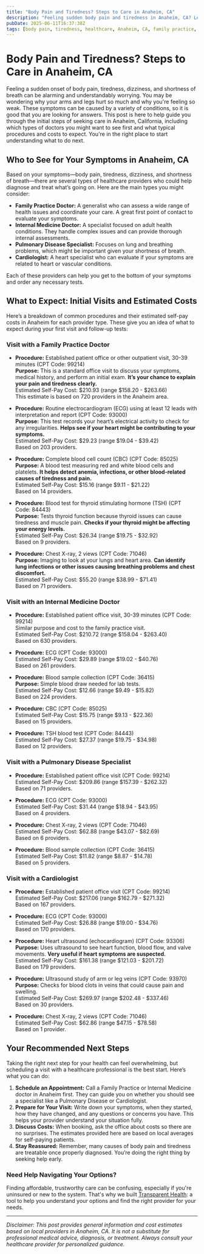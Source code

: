 ```yaml
---
title: "Body Pain and Tiredness? Steps to Care in Anaheim, CA"
description: "Feeling sudden body pain and tiredness in Anaheim, CA? Learn who to see, expected tests, costs, and how to take your next steps safely."
pubDate: 2025-06-11T16:37:38Z
tags: [body pain, tiredness, healthcare, Anaheim, CA, family practice, internal medicine, cardiology, pulmonary disease]
---
```


# Body Pain and Tiredness? Steps to Care in Anaheim, CA

Feeling a sudden onset of body pain, tiredness, dizziness, and shortness of breath can be alarming and understandably worrying. You may be wondering why your arms and legs hurt so much and why you're feeling so weak. These symptoms can be caused by a variety of conditions, so it is good that you are looking for answers. This post is here to help guide you through the initial steps of seeking care in Anaheim, California, including which types of doctors you might want to see first and what typical procedures and costs to expect. You're in the right place to start understanding what to do next.

## Who to See for Your Symptoms in Anaheim, CA

Based on your symptoms—body pain, tiredness, dizziness, and shortness of breath—there are several types of healthcare providers who could help diagnose and treat what’s going on. Here are the main types you might consider:

- **Family Practice Doctor:** A generalist who can assess a wide range of health issues and coordinate your care. A great first point of contact to evaluate your symptoms.
- **Internal Medicine Doctor:** A specialist focused on adult health conditions. They handle complex issues and can provide thorough internal assessments.
- **Pulmonary Disease Specialist:** Focuses on lung and breathing problems, which might be important given your shortness of breath.
- **Cardiologist:** A heart specialist who can evaluate if your symptoms are related to heart or vascular conditions.

Each of these providers can help you get to the bottom of your symptoms and order any necessary tests.

## What to Expect: Initial Visits and Estimated Costs

Here’s a breakdown of common procedures and their estimated self-pay costs in Anaheim for each provider type. These give you an idea of what to expect during your first visit and follow-up tests:

### Visit with a Family Practice Doctor

- **Procedure:** Established patient office or other outpatient visit, 30-39 minutes (CPT Code: 99214)  
  **Purpose:** This is a standard office visit to discuss your symptoms, medical history, and perform an initial exam. **It’s your chance to explain your pain and tiredness clearly.**  
  Estimated Self-Pay Cost: $210.93 (range $158.20 - $263.66)  
  This estimate is based on 720 providers in the Anaheim area.

- **Procedure:** Routine electrocardiogram (ECG) using at least 12 leads with interpretation and report (CPT Code: 93000)  
  **Purpose:** This test records your heart’s electrical activity to check for any irregularities. **Helps see if your heart might be contributing to your symptoms.**  
  Estimated Self-Pay Cost: $29.23 (range $19.04 - $39.42)  
  Based on 203 providers.

- **Procedure:** Complete blood cell count (CBC) (CPT Code: 85025)  
  **Purpose:** A blood test measuring red and white blood cells and platelets. **It helps detect anemia, infections, or other blood-related causes of tiredness and pain.**  
  Estimated Self-Pay Cost: $15.16 (range $9.11 - $21.22)  
  Based on 14 providers.

- **Procedure:** Blood test for thyroid stimulating hormone (TSH) (CPT Code: 84443)  
  **Purpose:** Tests thyroid function because thyroid issues can cause tiredness and muscle pain. **Checks if your thyroid might be affecting your energy levels.**  
  Estimated Self-Pay Cost: $26.34 (range $19.75 - $32.92)  
  Based on 9 providers.

- **Procedure:** Chest X-ray, 2 views (CPT Code: 71046)  
  **Purpose:** Imaging to look at your lungs and heart area. **Can identify lung infections or other issues causing breathing problems and chest discomfort.**  
  Estimated Self-Pay Cost: $55.20 (range $38.99 - $71.41)  
  Based on 71 providers.

### Visit with an Internal Medicine Doctor

- **Procedure:** Established patient office visit, 30-39 minutes (CPT Code: 99214)  
  Similar purpose and cost to the family practice visit.  
  Estimated Self-Pay Cost: $210.72 (range $158.04 - $263.40)  
  Based on 630 providers.

- **Procedure:** ECG (CPT Code: 93000)  
  Estimated Self-Pay Cost: $29.89 (range $19.02 - $40.76)  
  Based on 261 providers.

- **Procedure:** Blood sample collection (CPT Code: 36415)  
  **Purpose:** Simple blood draw needed for lab tests.  
  Estimated Self-Pay Cost: $12.66 (range $9.49 - $15.82)  
  Based on 224 providers.

- **Procedure:** CBC (CPT Code: 85025)  
  Estimated Self-Pay Cost: $15.75 (range $9.13 - $22.36)  
  Based on 15 providers.

- **Procedure:** TSH blood test (CPT Code: 84443)  
  Estimated Self-Pay Cost: $27.37 (range $19.75 - $34.98)  
  Based on 12 providers.

### Visit with a Pulmonary Disease Specialist

- **Procedure:** Established patient office visit (CPT Code: 99214)  
  Estimated Self-Pay Cost: $209.86 (range $157.39 - $262.32)  
  Based on 71 providers.

- **Procedure:** ECG (CPT Code: 93000)  
  Estimated Self-Pay Cost: $31.44 (range $18.94 - $43.95)  
  Based on 4 providers.

- **Procedure:** Chest X-ray, 2 views (CPT Code: 71046)  
  Estimated Self-Pay Cost: $62.88 (range $43.07 - $82.69)  
  Based on 6 providers.

- **Procedure:** Blood sample collection (CPT Code: 36415)  
  Estimated Self-Pay Cost: $11.82 (range $8.87 - $14.78)  
  Based on 5 providers.

### Visit with a Cardiologist

- **Procedure:** Established patient office visit (CPT Code: 99214)  
  Estimated Self-Pay Cost: $217.06 (range $162.79 - $271.32)  
  Based on 167 providers.

- **Procedure:** ECG (CPT Code: 93000)  
  Estimated Self-Pay Cost: $26.88 (range $19.00 - $34.76)  
  Based on 170 providers.

- **Procedure:** Heart ultrasound (echocardiogram) (CPT Code: 93306)  
  **Purpose:** Uses ultrasound to see heart function, blood flow, and valve movements. **Very useful if heart symptoms are suspected.**  
  Estimated Self-Pay Cost: $161.38 (range $121.03 - $201.72)  
  Based on 179 providers.

- **Procedure:** Ultrasound study of arm or leg veins (CPT Code: 93970)  
  **Purpose:** Checks for blood clots in veins that could cause pain and swelling.  
  Estimated Self-Pay Cost: $269.97 (range $202.48 - $337.46)  
  Based on 30 providers.

- **Procedure:** Chest X-ray, 2 views (CPT Code: 71046)  
  Estimated Self-Pay Cost: $62.86 (range $47.15 - $78.58)  
  Based on 1 provider.

## Your Recommended Next Steps

Taking the right next step for your health can feel overwhelming, but scheduling a visit with a healthcare professional is the best start. Here’s what you can do:

1. **Schedule an Appointment:** Call a Family Practice or Internal Medicine doctor in Anaheim first. They can guide you on whether you should see a specialist like a Pulmonary Disease or Cardiologist.
2. **Prepare for Your Visit:** Write down your symptoms, when they started, how they have changed, and any questions or concerns you have. This helps your provider understand your situation fully.
3. **Discuss Costs:** When booking, ask the office about costs so there are no surprises. The estimates provided here are based on local averages for self-paying patients.
4. **Stay Reassured:** Remember, many causes of body pain and tiredness are treatable once properly diagnosed. You’re doing the right thing by seeking help early.

### Need Help Navigating Your Options?

Finding affordable, trustworthy care can be confusing, especially if you're uninsured or new to the system. That's why we built [Transparent Health](https://transparenthealth.ai): a tool to help you understand your options and find the right provider for your needs.

---

*Disclaimer: This post provides general information and cost estimates based on local providers in Anaheim, CA. It is not a substitute for professional medical advice, diagnosis, or treatment. Always consult your healthcare provider for personalized guidance.*